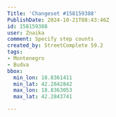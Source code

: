 ```yaml
---
Title: 'Changeset #158159388'
PublishDate: 2024-10-21T08:43:46Z
id: 158159388
user: Znaika
comment: Specify step counts
created_by: StreetComplete 59.2
tags:
- Montenegro
- Budva
bbox:
  min_lon: 18.8361411
  min_lat: 42.2842842
  max_lon: 18.8363053
  max_lat: 42.2843741

---
```

